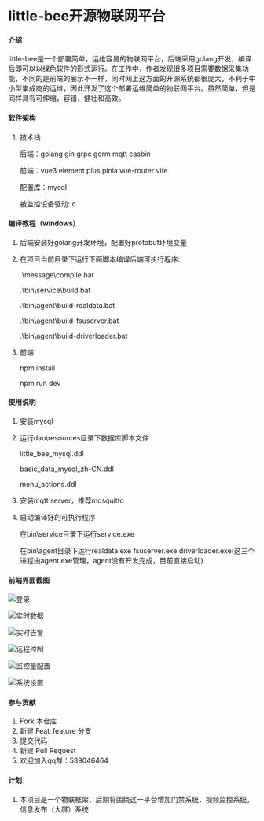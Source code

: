 # little-bee开源物联网平台

#### 介绍
little-bee是一个部署简单，运维容易的物联网平台，后端采用golang开发，编译后即可以以绿色软件的形式运行。在工作中，作者发现很多项目需要数据采集功能，不同的是前端的展示不一样，同时网上这方面的开源系统都很庞大，不利于中小型集成商的运维，因此开发了这个部署运维简单的物联网平台。虽然简单，但是同样具有可伸缩，容错，健壮和高效。

#### 软件架构
1. 技术栈

   后端：golang gin grpc gorm mqtt casbin

   前端：vue3 element plus pinia vue-router vite

   配置库：mysql

   被监控设备驱动: c


#### 编译教程（windows）

1. 后端安装好golang开发环境，配置好protobuf环境变量

2. 在项目当前目录下运行下面脚本编译后端可执行程序:

   .\message\compile.bat

   .\bin\service\build.bat

   .\bin\agent\build-realdata.bat

   .\bin\agent\build-fsuserver.bat

   .\bin\agent\build-driverloader.bat

3. 前端

   npm install

   npm run dev 

#### 使用说明

1. 安装mysql 

2. 运行dao\resources目录下数据库脚本文件

   little_bee_mysql.ddl

   basic_data_mysql_zh-CN.ddl

   menu_actions.ddl 

3. 安装mqtt server，推荐mosquitto

4. 启动编译好的可执行程序

   在bin\service目录下运行service.exe

   在bin\agent目录下运行realdata.exe fsuserver.exe driverloader.exe(这三个进程由agent.exe管理，agent没有开发完成，目前直接启动)
   
#### 前端界面截图

![登录](https://gitee.com/asmallstat/little-bee/raw/master/frontend/console/public/screenshot/login.png)

![实时数据](https://gitee.com/asmallstat/little-bee/raw/master/frontend/console/public/screenshot/realdata.png)

![实时告警](https://gitee.com/asmallstat/little-bee/raw/master/frontend/console/public/screenshot/alarm.png)

![远程控制](https://gitee.com/asmallstat/little-bee/raw/master/frontend/console/public/screenshot/control.png)

![监控量配置](https://gitee.com/asmallstat/little-bee/raw/master/frontend/console/public/screenshot/config.png)

![系统设置](https://gitee.com/asmallstat/little-bee/raw/master/frontend/console/public/screenshot/setting.png)

#### 参与贡献

1.  Fork 本仓库
2.  新建 Feat_feature 分支
3.  提交代码
4.  新建 Pull Request
4.  欢迎加入qq群：539046464


#### 计划

1.  本项目是一个物联框架，后期将围绕这一平台增加门禁系统，视频监控系统，信息发布（大屏）系统
